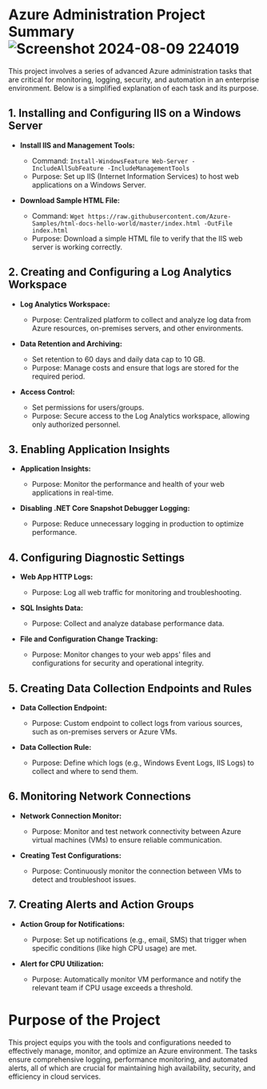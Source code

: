 
# Azure Administration Project Summary![Screenshot 2024-08-09 224019](https://github.com/user-attachments/assets/abaceec9-049b-4dc0-8dbe-4aaabb7d600c)


This project involves a series of advanced Azure administration tasks that are critical for monitoring, logging, security, and automation in an enterprise environment. Below is a simplified explanation of each task and its purpose.

## 1. Installing and Configuring IIS on a Windows Server

- **Install IIS and Management Tools:**
  - Command: `Install-WindowsFeature Web-Server -IncludeAllSubFeature -IncludeManagementTools`
  - Purpose: Set up IIS (Internet Information Services) to host web applications on a Windows Server.

- **Download Sample HTML File:**
  - Command: `Wget https://raw.githubusercontent.com/Azure-Samples/html-docs-hello-world/master/index.html -OutFile index.html`
  - Purpose: Download a simple HTML file to verify that the IIS web server is working correctly.

## 2. Creating and Configuring a Log Analytics Workspace

- **Log Analytics Workspace:**
  - Purpose: Centralized platform to collect and analyze log data from Azure resources, on-premises servers, and other environments.

- **Data Retention and Archiving:**
  - Set retention to 60 days and daily data cap to 10 GB.
  - Purpose: Manage costs and ensure that logs are stored for the required period.

- **Access Control:**
  - Set permissions for users/groups.
  - Purpose: Secure access to the Log Analytics workspace, allowing only authorized personnel.

## 3. Enabling Application Insights

- **Application Insights:**
  - Purpose: Monitor the performance and health of your web applications in real-time.

- **Disabling .NET Core Snapshot Debugger Logging:**
  - Purpose: Reduce unnecessary logging in production to optimize performance.

## 4. Configuring Diagnostic Settings

- **Web App HTTP Logs:**
  - Purpose: Log all web traffic for monitoring and troubleshooting.

- **SQL Insights Data:**
  - Purpose: Collect and analyze database performance data.

- **File and Configuration Change Tracking:**
  - Purpose: Monitor changes to your web apps' files and configurations for security and operational integrity.

## 5. Creating Data Collection Endpoints and Rules

- **Data Collection Endpoint:**
  - Purpose: Custom endpoint to collect logs from various sources, such as on-premises servers or Azure VMs.

- **Data Collection Rule:**
  - Purpose: Define which logs (e.g., Windows Event Logs, IIS Logs) to collect and where to send them.

## 6. Monitoring Network Connections

- **Network Connection Monitor:**
  - Purpose: Monitor and test network connectivity between Azure virtual machines (VMs) to ensure reliable communication.

- **Creating Test Configurations:**
  - Purpose: Continuously monitor the connection between VMs to detect and troubleshoot issues.

## 7. Creating Alerts and Action Groups

- **Action Group for Notifications:**
  - Purpose: Set up notifications (e.g., email, SMS) that trigger when specific conditions (like high CPU usage) are met.

- **Alert for CPU Utilization:**
  - Purpose: Automatically monitor VM performance and notify the relevant team if CPU usage exceeds a threshold.

# Purpose of the Project

This project equips you with the tools and configurations needed to effectively manage, monitor, and optimize an Azure environment. The tasks ensure comprehensive logging, performance monitoring, and automated alerts, all of which are crucial for maintaining high availability, security, and efficiency in cloud services.
